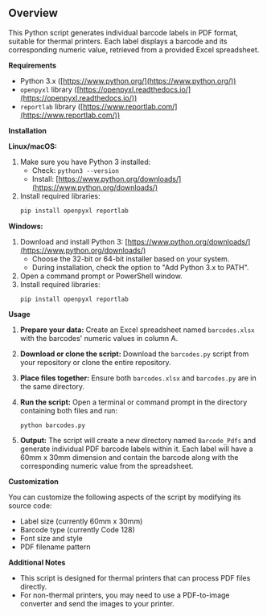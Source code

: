 

## Overview

This Python script generates individual barcode labels in PDF format, suitable for thermal printers. Each label displays a barcode and its corresponding numeric value, retrieved from a provided Excel spreadsheet.

**Requirements**

- Python 3.x ([https://www.python.org/](https://www.python.org/))
- `openpyxl` library ([https://openpyxl.readthedocs.io/](https://openpyxl.readthedocs.io/))
- `reportlab` library ([https://www.reportlab.com/](https://www.reportlab.com/))

**Installation**

**Linux/macOS:**

1. Make sure you have Python 3 installed:
    - Check: `python3 --version`
    - Install: [https://www.python.org/downloads/](https://www.python.org/downloads/)
2. Install required libraries:
    ```bash
    pip install openpyxl reportlab
    ```

**Windows:**

1. Download and install Python 3: [https://www.python.org/downloads/](https://www.python.org/downloads/)
   - Choose the 32-bit or 64-bit installer based on your system.
   - During installation, check the option to "Add Python 3.x to PATH".
2. Open a command prompt or PowerShell window.
3. Install required libraries:
    ```
    pip install openpyxl reportlab
    ```

**Usage**

1. **Prepare your data:** Create an Excel spreadsheet named `barcodes.xlsx` with the barcodes' numeric values in column A.
2. **Download or clone the script:** Download the `barcodes.py` script from your repository or clone the entire repository.
3. **Place files together:** Ensure both `barcodes.xlsx` and `barcodes.py` are in the same directory.
4. **Run the script:** Open a terminal or command prompt in the directory containing both files and run:
    ```
    python barcodes.py
    ```

5. **Output:** The script will create a new directory named `Barcode_Pdfs` and generate individual PDF barcode labels within it. Each label will have a 60mm x 30mm dimension and contain the barcode along with the corresponding numeric value from the spreadsheet.

**Customization**

You can customize the following aspects of the script by modifying its source code:

- Label size (currently 60mm x 30mm)
- Barcode type (currently Code 128)
- Font size and style
- PDF filename pattern

**Additional Notes**

- This script is designed for thermal printers that can process PDF files directly.
- For non-thermal printers, you may need to use a PDF-to-image converter and send the images to your printer.


